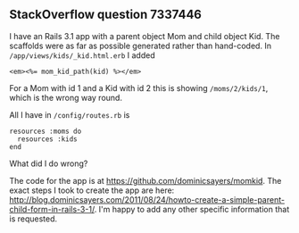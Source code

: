 StackOverflow question 7337446
------------------------------

I have an Rails 3.1 app with a parent object Mom and child object Kid. The scaffolds were as far as possible generated rather than hand-coded. In `/app/views/kids/_kid.html.erb` I added

    <em><%= mom_kid_path(kid) %></em>

For a Mom with id 1 and a Kid with id 2 this is showing `/moms/2/kids/1`, which is the wrong way round.

All I have in `/config/routes.rb` is

    resources :moms do
      resources :kids
    end

What did I do wrong?

The code for the app is at https://github.com/dominicsayers/momkid. The exact steps I took to create the app are here: http://blog.dominicsayers.com/2011/08/24/howto-create-a-simple-parent-child-form-in-rails-3-1/. I'm happy to add any other specific information that is requested.
